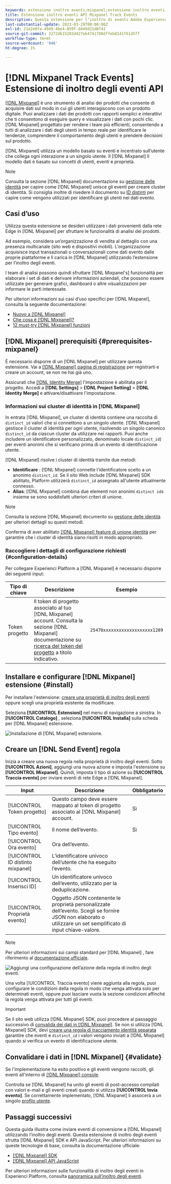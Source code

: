 ```yaml
---
keywords: estensione inoltro eventi;mixpanel;estensione inoltro eventi mixpanel
title: Estensione inoltro eventi API Mixpanel Track Events
description: Questa estensione per l’inoltro di eventi Adobe Experience Platform invia gli eventi Edge Network a Mixpanel.
last-substantial-update: 2023-03-29T00:00:00Z
exl-id: 21e2e0fa-4949-4be4-859f-d449d21d8f41
source-git-commit: 3272db15283d427eb4741708dffeb8141f61d5ff
workflow-type: tm+mt
source-wordcount: '946'
ht-degree: 1%

---
```


# [!DNL Mixpanel Track Events] Estensione di inoltro degli eventi API

[[!DNL Mixpanel]](https://www.mixpanel.com) è uno strumento di analisi dei prodotti che consente di acquisire dati sul modo in cui gli utenti interagiscono con un prodotto digitale. Puoi analizzare i dati dei prodotti con rapporti semplici e interattivi che ti consentono di eseguire query e visualizzare i dati con pochi clic. [!DNL Mixpanel] progettato per rendere i team più efficienti, consentendo a tutti di analizzare i dati degli utenti in tempo reale per identificare le tendenze, comprendere il comportamento degli utenti e prendere decisioni sul prodotto.

[!DNL Mixpanel] utilizza un modello basato su eventi e incentrato sull’utente che collega ogni interazione a un singolo utente. Il [!DNL Mixpanel] Il modello dati è basato sui concetti di utenti, eventi e proprietà.

>[!NOTE]
>
>Consulta la sezione [!DNL Mixpanel] documentazione su [gestione delle identità](https://help.mixpanel.com/hc/en-us/articles/360041039771-Getting-Started-with-Identity-Management) per capire come [!DNL Mixpanel] unisce gli eventi per creare cluster di identità. Si consiglia inoltre di rivedere il documento su [ID distinti](https://help.mixpanel.com/hc/en-us/articles/115004509426-Distinct-ID-Creation-JavaScript-iOS-Android-) per capire come vengono utilizzati per identificare gli utenti nei dati evento.

## Casi d’uso

Utilizza questa estensione se desideri utilizzare i dati provenienti dalla rete Edge in [!DNL Mixpanel] per sfruttare le funzionalità di analisi dei prodotti.

Ad esempio, considera un’organizzazione di vendita al dettaglio con una presenza multicanale (sito web e dispositivi mobili). L’organizzazione acquisisce input transazionali o conversazionali come dati evento dalle proprie piattaforme e li carica in [!DNL Mixpanel] utilizzando l’estensione per l’inoltro degli eventi.

I team di analisi possono quindi sfruttare [!DNL Mixpanel's] funzionalità per elaborare i set di dati e derivare informazioni aziendali, che possono essere utilizzate per generare grafici, dashboard o altre visualizzazioni per informare le parti interessate.

Per ulteriori informazioni sui casi d’uso specifici per [!DNL Mixpanel], consulta la seguente documentazione:

* [Nuovo a [!DNL Mixpanel]](https://docs.mixpanel.com/docs)
* [Che cosa è [!DNL Mixpanel]?](https://developer.mixpanel.com/docs)
* [12 must-try [!DNL Mixpanel] funzioni](https://mixpanel.com/blog/12-things-you-probably-didnt-know-you-could-do-with-mixpanel/)

## [!DNL Mixpanel] prerequisiti {#prerequisites-mixpanel}

È necessario disporre di un [!DNL Mixpanel] per utilizzare questa estensione. Vai a [[!DNL Mixpanel] pagina di registrazione](https://mixpanel.com/register/) per registrarti e creare un account, se non ne hai già uno.

Assicurati che [[!DNL Identity Merge]](https://help.mixpanel.com/hc/en-us/articles/9648680824852-ID-Merge-Implementation-Best-Practices) l&#39;impostazione è abilitata per il progetto. Accedi a **[!DNL Settings]** > **[!DNL Project Setting]** > **[!DNL Identity Merge]** e attivare/disattivare l&#39;impostazione.

### Informazioni sui cluster di identità in [!DNL Mixpanel]

In entrata [!DNL Mixpanel], un cluster di identità contiene una raccolta di `distinct_id` valori che si connettono a un singolo utente. [!DNL Mixpanel] gestisce il cluster di identità per ogni utente, risolvendo un singolo canonico `distinct_id` da ciascun cluster da utilizzare nei rapporti. Puoi anche includere un identificatore personalizzato, denominato locale `distinct_id`) per eventi anonimi che si verificano prima di un evento di identificazione utente.

[!DNL Mixpanel] risolve i cluster di identità tramite due metodi:

* **Identificare** : [!DNL Mixpanel] connette l&#39;identificatore scelto a un anonimo `distinct_id`. Se il sito Web include [!DNL Mixpanel] SDK abilitato, Platform utilizzerà `distinct_id` assegnato all&#39;utente attualmente connesso.
* **Alias**: [!DNL Mixpanel] combina due elementi non anonimi `distinct id`s insieme se sono soddisfatti ulteriori criteri di unione.

>[!NOTE]
>
>Consulta la sezione [!DNL Mixpanel] documento su [gestione delle identità](https://help.mixpanel.com/hc/en-us/articles/360041039771-Getting-Started-with-Identity-Management#user-identification) per ulteriori dettagli su questi metodi.
>
>Conferma di aver abilitato [[!DNL Mixpanel] feature di unione identità](#prerequisites-mixpanel) per garantire che i cluster di identità siano risolti in modo appropriato.

### Raccogliere i dettagli di configurazione richiesti {#configuration-details}

Per collegare Experienci Platform a [!DNL Mixpanel] è necessario disporre dei seguenti input:

| Tipo di chiave | Descrizione | Esempio |
| --- | --- | --- |
| Token progetto | Il token di progetto associato al tuo [!DNL Mixpanel] account. Consulta la sezione [!DNL Mixpanel] documentazione su [ricerca del token del progetto](https://help.mixpanel.com/hc/en-us/articles/115004502806-Find-Project-Token-) a titolo indicativo. | `25470xxxxxxxxxxxxxxxxxxx1289` |

## Installare e configurare [!DNL Mixpanel] estensione {#install}

Per installare l&#39;estensione: [creare una proprietà di inoltro degli eventi](../../../ui/event-forwarding/overview.md#properties) oppure scegli una proprietà esistente da modificare.

Seleziona **[!UICONTROL Estensioni]** nel menu di navigazione a sinistra. In **[!UICONTROL Catalogo]** , seleziona **[!UICONTROL Installa]** sulla scheda per [!DNL Mixpanel] estensione.

![Installazione di [!DNL Mixpanel] estensione.](../../../images/extensions/server/mixpanel/install-extension.png)

## Creare un [!DNL Send Event] regola

Inizia a creare una nuova regola nella proprietà di inoltro degli eventi. Sotto **[!UICONTROL Azioni]**, aggiungi una nuova azione e imposta l&#39;estensione su **[!UICONTROL Mixpanel]**. Quindi, imposta il tipo di azione su **[!UICONTROL Traccia evento]** per inviare eventi di rete Edge a [!DNL Mixpanel].

| Input | Descrizione | Obbligatorio |
| --- | --- | --- |
| [!UICONTROL Token progetto] | Questo campo deve essere mappato al token di progetto associato al [!DNL Mixpanel] account. | Sì |
| [!UICONTROL Tipo evento] | Il nome dell’evento. | Sì |
| [!UICONTROL Ora evento] | Ora dell’evento. | |
| [!UICONTROL ID distinto mixpanel] | L’identificatore univoco dell’utente che ha eseguito l’evento. | |
| [!UICONTROL Inserisci ID] | Un identificatore univoco dell’evento, utilizzato per la deduplicazione. | |
| [!UICONTROL Proprietà evento] | Oggetto JSON contenente le proprietà personalizzate dell’evento. Scegli se fornire JSON non elaborato o utilizzare un set semplificato di input chiave-valore. | |

>[!NOTE]
>
>Per ulteriori informazioni sui campi standard per [!DNL Mixpanel] , fare riferimento al [documentazione ufficiale](https://developer.mixpanel.com/reference/import-events#event).

![Aggiungi una configurazione dell’azione della regola di inoltro degli eventi.](../../../images/extensions/server/mixpanel/track-event-action.png)

Una volta [!UICONTROL Traccia evento] viene aggiunta alla regola, puoi configurare le condizioni della regola in modo che venga attivata solo per determinati eventi, oppure puoi lasciare vuota la sezione condizioni affinché la regola venga attivata per tutti gli eventi.

>[!IMPORTANT]
>
>Se il sito web utilizza [!DNL Mixpanel] SDK, puoi procedere al passaggio successivo di [convalida dei dati in [!DNL Mixpanel]](#validate). Se non si utilizza [!DNL Mixpanel] SDK, devi [creare una regola di tracciamento identità separata](#create-an-identity-tracking-rule) garantire che eventi e `distinct_id` i valori vengono inviati a [!DNL Mixpanel] quando si verifica un evento di identificazione utente.

## Convalidare i dati in [!DNL Mixpanel] {#validate}

Se l&#39;implementazione ha esito positivo e gli eventi vengono raccolti, gli eventi all&#39;interno di [[!DNL Mixpanel] console](https://help.mixpanel.com/hc/en-us/articles/4402837164948).

Controlla se [!DNL Mixpanel] ha unito gli eventi di post-accesso compilati con valori e-mail e gli eventi creati quando si utilizza **[!UICONTROL Invia evento]**. Se correttamente implementato, [!DNL Mixpanel] li assocerà a un singolo [profilo utente](https://help.mixpanel.com/hc/en-us/articles/115004501966).

## Passaggi successivi

Questa guida illustra come inviare eventi di conversione a [!DNL Mixpanel] utilizzando l’inoltro degli eventi. Questa estensione di inoltro degli eventi sfrutta [!DNL Mixpanel] SDK e API JavaScript. Per ulteriori informazioni su queste tecnologie di base, consulta la documentazione ufficiale:

* [[!DNL Mixpanel] SDK](https://developer.mixpanel.com/docs/nodejs)
* [[!DNL Mixpanel] API JavaScript](https://developer.mixpanel.com/docs/javascript-full-api-reference#mixpanelidentify)

Per ulteriori informazioni sulle funzionalità di inoltro degli eventi in Experienci Platform, consulta [panoramica sull’inoltro degli eventi](../../../ui/event-forwarding/overview.md).
